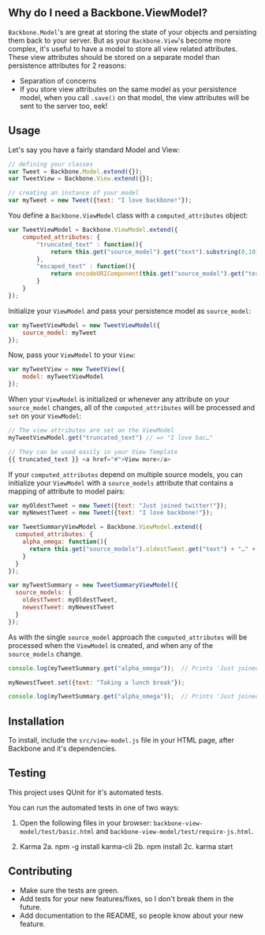 ## Why do I need a Backbone.ViewModel?

`Backbone.Model`'s are great at storing the state of your objects and persisting them back to your server.  But as your `Backbone.View`'s become more complex, it's useful to have a model to store all view related attributes.  These view attributes should be stored on a separate model than persistence attributes for 2 reasons:

* Separation of concerns
* If you store view attributes on the same model as your persistence model, when you call `.save()` on that model, the view attributes will be sent to the server too, eek!

## Usage

Let's say you have a fairly standard Model and View:

```javascript
// defining your classes
var Tweet = Backbone.Model.extend({});
var TweetView = Backbone.View.extend({});

// creating an instance of your model
var myTweet = new Tweet({text: "I love backbone!"});
```

You define a `Backbone.ViewModel` class with a `computed_attributes` object:

```javascript
var TweetViewModel = Backbone.ViewModel.extend({
	computed_attributes: {
		"truncated_text" : function(){
			return this.get("source_model").get("text").substring(0,10) + "…";
		},
		"escaped_text" : function(){
			return encodeURIComponent(this.get("source_model").get("text"));
		}
	}
});
```

Initialize your `ViewModel` and pass your persistence model as `source_model`:

```javascript
var myTweetViewModel = new TweetViewModel({
	source_model: myTweet
});
```


Now, pass your `ViewModel` to your `View`:

```javascript
var myTweetView = new TweetView({
	model: myTweetViewModel
});
```


When your `ViewModel` is initialized or whenever any attribute on your `source_model` changes, all of the `computed_attributes` will be processed and `set` on your `ViewModel`:


```javascript
// The view attributes are set on the ViewModel
myTweetViewModel.get("truncated_text") // => "I love bac…"

// They can be used easily in your View Template
{{ truncated_text }} <a href="#">View more</a>
```

If your `computed_attributes` depend on multiple source models, you can initialize your `ViewModel` with a `source_models` attribute that contains a mapping of attribute to model pairs:

```javascript
var myOldestTweet = new Tweet({text: "Just joined twitter!"});
var myNewestTweet = new Tweet({text: "I love backbone!"});

var TweetSummaryViewModel = Backbone.ViewModel.extend({
  computed_attributes: {
    alpha_omega: function(){
      return this.get("source_models").oldestTweet.get("text") + "…" + this.get("source_models").newestTweet.get("text");
    }
  }
});

var myTweetSummary = new TweetSummaryViewModel({
  source_models: {
    oldestTweet: myOldestTweet,
    newestTweet: myNewestTweet
  }
});
```

As with the single `source_model` approach the `computed_attributes` will be processed when the `ViewModel` is created, and when any of the `source_models` change.

```javascript
console.log(myTweetSummary.get("alpha_omega"));  // Prints 'Just joined twitter!…I love backbone!'.

myNewestTweet.set({text: "Taking a lunch break"});

console.log(myTweetSummary.get("alpha_omega"));  // Prints 'Just joined twitter!…Taking a lunch break'.
```

## Installation

To install, include the `src/view-model.js` file in your HTML page, after Backbone and it's dependencies.


## Testing

This project uses QUnit for it's automated tests.

You can run the automated tests in one of two ways:

1. Open the following files in your browser: `backbone-view-model/test/basic.html` and `backbone-view-model/test/require-js.html`.

2. Karma
2a. npm -g install karma-cli
2b. npm install
2c. karma start

## Contributing

* Make sure the tests are green.
* Add tests for your new features/fixes, so I don't break them in the future.
* Add documentation to the README, so people know about your new feature.
